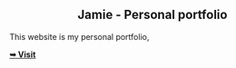 
 

  <h2 align="center">Jamie - Personal portfolio</h2>

  This website is my personal portfolio, <br />

  <a href="https://jamiedeocampo.github.io//"><strong>➥ Visit</strong></a>

</div>

<br />


